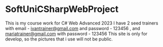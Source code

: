 # SoftUniCSharpWebProject
This is my course work for C# Web Advanced 2023
I have 2 seed trainers with email - ivantrainer@gmail.com and password - 123456 , and mariatrainer@gmail.com with password - 123456
This site is only for develop, so the pictures that i use will not be public.
